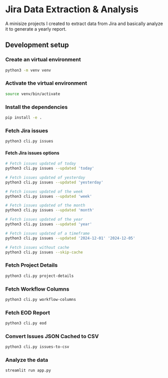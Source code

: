 # Jira Data Extraction & Analysis
A minisize projects I created to extract data from Jira and basically analyze it to generate a yearly report.



## Development setup

### Create an virtual environment
```bash
python3 -m venv venv
```

### Activate the virtual environment
```bash
source venv/bin/activate
```

### Install the dependencies
```bash
pip install -e .
```

### Fetch Jira issues
```bash
python3 cli.py issues
```
#### Fetch Jira issues options
```bash
# Fetch issues updated of today
python3 cli.py issues --updated 'today'

# Fetch issues updated of yesterday
python3 cli.py issues --updated 'yesterday'

# Fetch issues updated of the week
python3 cli.py issues --updated 'week'

# Fetch issues updated of the month
python3 cli.py issues --updated 'month'

# Fetch issues updated of the year
python3 cli.py issues --updated 'year'

# Fetch issues updated of a timeframe
python3 cli.py issues --updated '2024-12-01' '2024-12-05'

# Fetch issues without cache
python3 cli.py issues --skip-cache
```

### Fetch Project Details
```bash
python3 cli.py project-details
```

### Fetch Workflow Columns
```bash
python3 cli.py workflow-columns
```

### Fetch EOD Report
```bash
python3 cli.py eod
```

### Convert Issues JSON Cached to CSV
```bash
python3 cli.py issues-to-csv
```

### Analyze the data
```bash
streamlit run app.py
```


